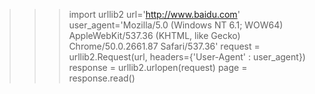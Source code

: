 >>> import urllib2
>>> url='http://www.baidu.com'
>>> user_agent='Mozilla/5.0 (Windows NT 6.1; WOW64) AppleWebKit/537.36 (KHTML, like Gecko) Chrome/50.0.2661.87 Safari/537.36'
>>> request = urllib2.Request(url, headers={'User-Agent' : user_agent})
>>> response = urllib2.urlopen(request)
>>> page = response.read()
